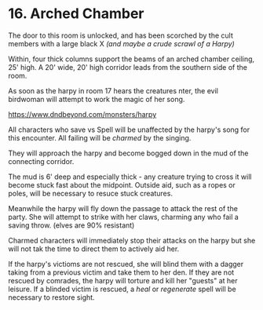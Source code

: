 # 16. Arched Chamber

The door to this room is unlocked, and has been scorched by the
cult members with a large black X  _(and maybe a crude scrawl of
a Harpy)_

Within, four thick columns support the beams of an arched chamber ceiling,
25' high. A 20' wide, 20' high corridor leads from the southern side
of the room.

As soon as the harpy in room 17 hears the creatures nter, the evil
birdwoman will attempt to work the magic of her song.

https://www.dndbeyond.com/monsters/harpy

All characters who save vs Spell will be unaffected by the harpy's song
for this encounter.  All failing will be _charmed_ by the singing.

They will approach the harpy and become bogged down in the mud
of the
connecting corridor.

The mud is 6' deep and especially thick - any creature trying to
cross it will become stuck fast about the midpoint.  Outside aid,
such as a ropes or poles, will be necessary to resuce stuck creatures.

Meanwhile the harpy will fly down the passage to attack the
rest of the party. She will attempt to strike with her
claws, charming any who fail a saving throw. (elves are 90% resistant)

Charmed characters will immediately stop their attacks on the harpy
but she will not tak the time to direct them to actively aid her.

If the harpy's victioms are not rescued, she will blind them with
a dagger taking from a previous victim and take them to her den.
If they are not rescued by comrades, the harpy will torture and
kill her "guests" at her leisure.  If a blinded victim is rescued,
a _heal_ or _regenerate_ spell will be necessary to restore sight.
